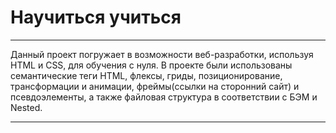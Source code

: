 # Научиться учиться
____
Данный проект погружает в возможности веб-разработки, используя HTML и CSS, для обучения с нуля. В проекте были использованы семантические теги HTML, флексы, гриды, позиционирование, трансформации и анимации, фреймы(ссылки на сторонний сайт) и псевдоэлементы, а также файловая структура в соответствии с БЭМ и Nested.
____